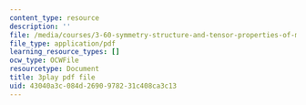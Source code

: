 ```yaml
---
content_type: resource
description: ''
file: /media/courses/3-60-symmetry-structure-and-tensor-properties-of-materials-fall-2005/43040a3c084d2690978231c408ca3c13_dGd519SL114.pdf
file_type: application/pdf
learning_resource_types: []
ocw_type: OCWFile
resourcetype: Document
title: 3play pdf file
uid: 43040a3c-084d-2690-9782-31c408ca3c13
---
```

